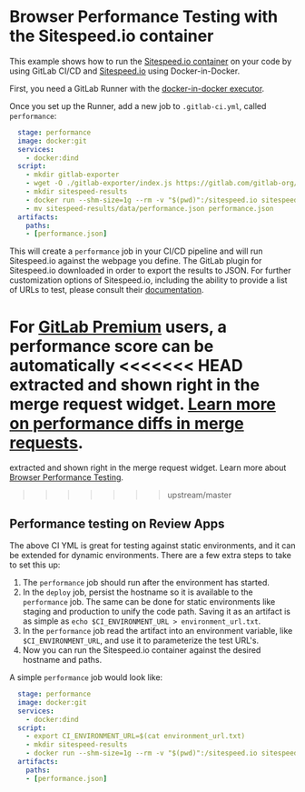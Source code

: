 # Browser Performance Testing with the Sitespeed.io container

This example shows how to run the [Sitespeed.io container](https://hub.docker.com/r/sitespeedio/sitespeed.io/) on your code by using
GitLab CI/CD and [Sitespeed.io](https://www.sitespeed.io) using Docker-in-Docker.

First, you need a GitLab Runner with the [docker-in-docker executor](../docker/using_docker_build.md#use-docker-in-docker-executor).

Once you set up the Runner, add a new job to `.gitlab-ci.yml`, called `performance`:

```yaml
  stage: performance
  image: docker:git
  services:
    - docker:dind
  script:
    - mkdir gitlab-exporter
    - wget -O ./gitlab-exporter/index.js https://gitlab.com/gitlab-org/gl-performance/raw/master/index.js
    - mkdir sitespeed-results
    - docker run --shm-size=1g --rm -v "$(pwd)":/sitespeed.io sitespeedio/sitespeed.io --plugins.add ./gitlab-exporter --outputFolder sitespeed-results https://my.website.com
    - mv sitespeed-results/data/performance.json performance.json
  artifacts:
    paths:
    - [performance.json]
```

This will create a `performance` job in your CI/CD pipeline and will run Sitespeed.io against the webpage you define. The GitLab plugin for Sitespeed.io downloaded in order to export the results to JSON. For further customization options of Sitespeed.io, including the ability to provide a list of URLs to test, please consult their [documentation](https://www.sitespeed.io/documentation/sitespeed.io/configuration/).

For [GitLab Premium](https://about.gitlab.com/products/) users, a performance score can be automatically
<<<<<<< HEAD
extracted and shown right in the merge request widget. [Learn more on performance diffs in merge requests](../../user/project/merge_requests/browser_performance_testing.md).
=======
extracted and shown right in the merge request widget. Learn more about [Browser Performance Testing](https://docs.gitlab.com/ee/user/project/merge_requests/browser_performance_testing.html).
>>>>>>> upstream/master

## Performance testing on Review Apps

The above CI YML is great for testing against static environments, and it can be extended for dynamic environments. There are a few extra steps to take to set this up:
1. The `performance` job should run after the environment has started.
1. In the `deploy` job, persist the hostname so it is available to the `performance` job. The same can be done for static environments like staging and production to unify the code path. Saving it as an artifact is as simple as `echo $CI_ENVIRONMENT_URL > environment_url.txt`.
1. In the `performance` job read the artifact into an environment variable, like `$CI_ENVIRONMENT_URL`, and use it to parameterize the test URL's.
1. Now you can run the Sitespeed.io container against the desired hostname and paths.

A simple `performance` job would look like:

```yaml
  stage: performance
  image: docker:git
  services:
    - docker:dind
  script:
    - export CI_ENVIRONMENT_URL=$(cat environment_url.txt)
    - mkdir sitespeed-results
    - docker run --shm-size=1g --rm -v "$(pwd)":/sitespeed.io sitespeedio/sitespeed.io --outputFolder sitespeed-results $CI_ENVIRONMENT_URL
  artifacts:
    paths:
    - [performance.json]
```
